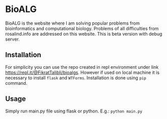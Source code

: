 # BioALG

BioALG is the website where I am solving popular problems from bioinformatics and computational biology. Problems of all difficulties from rosalind.info are addressed on this website. This is beta version with debug server.

## Installation

For simplicity you can use the repo created in repl environment under link https://repl.it/@FikratTalibli/bioalgs. However if used on local machine it is necessary to install ```flask``` and ```WTForms```. Installation is done using ```pip``` command.


## Usage
Simply run main.py file using flask or python. E.g.:
```python main.py```
